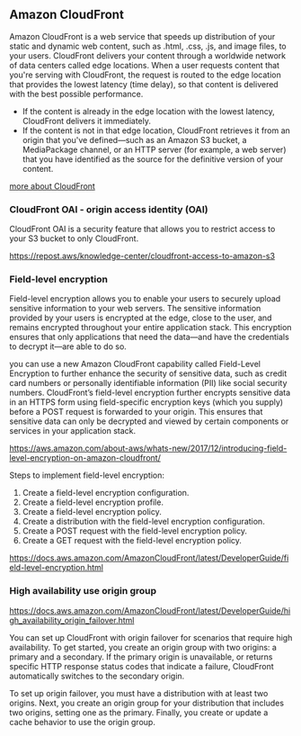 ##  Amazon CloudFront

Amazon CloudFront is a web service that speeds up distribution of your static and dynamic web content, such as .html, .css, .js, and image files, to your users. CloudFront delivers your content through a worldwide network of data centers called edge locations. When a user requests content that you're serving with CloudFront, the request is routed to the edge location that provides the lowest latency (time delay), so that content is delivered with the best possible performance.

- If the content is already in the edge location with the lowest latency, CloudFront delivers it immediately.
- If the content is not in that edge location, CloudFront retrieves it from an origin that you've defined—such as an Amazon S3 bucket, a MediaPackage channel, or an HTTP server (for example, a web server) that you have identified as the source for the definitive version of your content.

[more about CloudFront](https://docs.aws.amazon.com/AmazonCloudFront/latest/DeveloperGuide/Introduction.html)

### CloudFront OAI - origin access identity (OAI)

CloudFront OAI is a security feature that allows you to restrict access to your S3 bucket to only CloudFront.

https://repost.aws/knowledge-center/cloudfront-access-to-amazon-s3

### Field-level encryption

Field-level encryption allows you to enable your users to securely upload sensitive information to your web servers. The sensitive information provided by your users is encrypted at the edge, close to the user, and remains encrypted throughout your entire application stack. This encryption ensures that only applications that need the data—and have the credentials to decrypt it—are able to do so.

you can use a new Amazon CloudFront capability called Field-Level Encryption to further enhance the security of sensitive data, such as credit card numbers or personally identifiable information (PII) like social security numbers. CloudFront’s field-level encryption further encrypts sensitive data in an HTTPS form using field-specific encryption keys (which you supply) before a POST request is forwarded to your origin. This ensures that sensitive data can only be decrypted and viewed by certain components or services in your application stack.

https://aws.amazon.com/about-aws/whats-new/2017/12/introducing-field-level-encryption-on-amazon-cloudfront/

Steps to implement field-level encryption:

1. Create a field-level encryption configuration.
2. Create a field-level encryption profile.
3. Create a field-level encryption policy.
4. Create a distribution with the field-level encryption configuration.
5. Create a POST request with the field-level encryption policy.
6. Create a GET request with the field-level encryption policy.

https://docs.aws.amazon.com/AmazonCloudFront/latest/DeveloperGuide/field-level-encryption.html

### High availability use origin group

https://docs.aws.amazon.com/AmazonCloudFront/latest/DeveloperGuide/high_availability_origin_failover.html

You can set up CloudFront with origin failover for scenarios that require high availability. To get started, you create an origin group with two origins: a primary and a secondary. If the primary origin is unavailable, or returns specific HTTP response status codes that indicate a failure, CloudFront automatically switches to the secondary origin.

To set up origin failover, you must have a distribution with at least two origins. Next, you create an origin group for your distribution that includes two origins, setting one as the primary. Finally, you create or update a cache behavior to use the origin group.